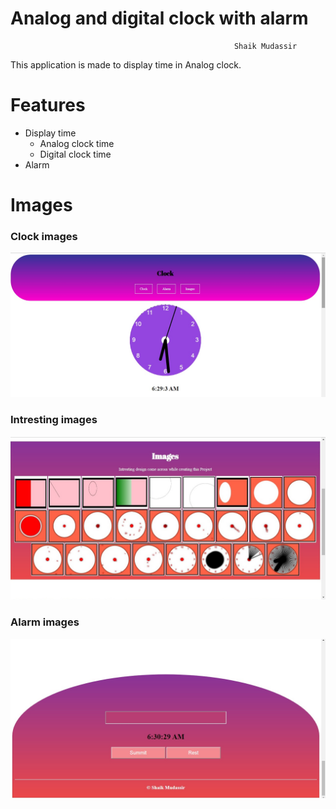 # Analog and digital clock with alarm

                                                      Shaik Mudassir

This application is made to display time in Analog clock.

# Features
+ Display time
  * Analog clock time
  * Digital clock time
+ Alarm

# Images

### Clock images

![Intresting images](/img/screenshoot/clock.jpg)

### Intresting images

![Intresting images](/img/screenshoot/image.jpg)

### Alarm images

![Intresting images](/img/screenshoot/alarm.jpg)
